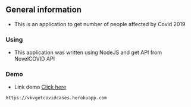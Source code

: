 ## General information

* This is an application to get number of people affected by Covid 2019

### Using

* This application was written using NodeJS and get API from NovelCOVID API

### Demo
* Link demo [Click here](https://vkvgetcovidcases.herokuapp.com)
``` 
https://vkvgetcovidcases.herokuapp.com
```
